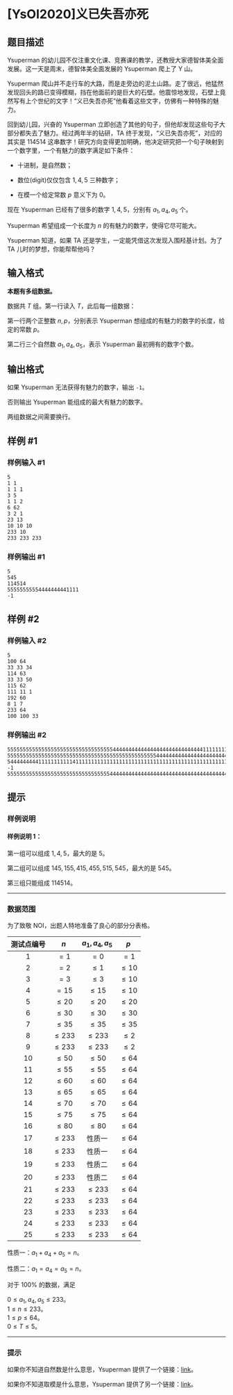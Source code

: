 # [YsOI2020]义已失吾亦死

## 题目描述

Ysuperman 的幼儿园不仅注重文化课、竞赛课的教学，还教授大家德智体美全面发展。这一天是周末，德智体美全面发展的 Ysuperman 爬上了 Y 山。

Ysuperman 爬山并不走行车的大路，而是走旁边的泥土山路。走了很远，他猛然发现回头的路已变得模糊，挡在他面前的是巨大的石壁。他震惊地发现，石壁上竟然写有上个世纪的文字！“义已失吾亦死”他看着这些文字，仿佛有一种特殊的魅力。

回到幼儿园，兴奋的 Ysuperman 立即创造了其他的句子，但他却发现这些句子大部分都失去了魅力。经过两年半的钻研，TA 终于发现，“义已失吾亦死”，对应的其实是 $114514$ 这串数字！研究方向变得更加明确，他决定研究把一个句子映射到一个数字里，一个有魅力的数字满足如下条件：

- 十进制，是自然数；

- 数位(digit)仅仅包含 $1,4,5$ 三种数字；

- 在模一个给定常数 $p$ 意义下为 $0$。

现在 Ysuperman 已经有了很多的数字 $1,4,5$，分别有 $a_1,a_4,a_5$ 个。

Ysuperman 希望组成一个长度为 $n$ 的有魅力的数字，使得它尽可能大。

Ysuperman 知道，如果 TA 还是学生，一定能凭借这次发现入围羟基计划。为了 TA 儿时的梦想，你能帮帮他吗？

## 输入格式

**本题有多组数据。**

数据共 $T$ 组。第一行读入 $T$，此后每一组数据：

第一行两个正整数 $n,p$，分别表示 Ysuperman 想组成的有魅力的数字的长度，给定的常数 $p$。

第二行三个自然数 $a_1,a_4,a_5$，表示 Ysuperman 最初拥有的数字个数。

## 输出格式

如果 Ysuperman 无法获得有魅力的数字，输出 `-1`。

否则输出 Ysuperman 能组成的最大有魅力的数字。

两组数据之间需要换行。

## 样例 #1

### 样例输入 #1
```
5
1 1
1 1 1
3 5
1 1 2
6 62
3 2 1
23 13
10 10 10
233 10
233 233 233
```

### 样例输出 #1

```
5
545
114514
55555555554444444441111
-1
```

## 样例 #2

### 样例输入 #2
```
5
100 64
33 33 34
114 63
33 33 50
115 62
111 11 1
192 60
8 1 7
233 64
100 100 33
```

### 样例输出 #2

```
5555555555555555555555555555555555444444444444444444444444444441111111111111111111111111111111414144
555555555555555555555555555555555555555555555555444444444444444444444444444444441111411111111111111111111111111111
5444444444111111111114111111111111111111111111111111111111111111111111111111111111111111111111111111111111111111114
-1
55555555555555555555555555555555544444444444444444444444444444444444444444444444444444444444444444444444444444444444444444444444411111111111111111111111111111111111111111111111111111111111111111111111111111111111111111111111111414144
```

## 提示

### 样例说明

#### 样例说明 $1$：

第一组可以组成 $1,4,5$，最大的是 $5$。

第二组可以组成 $145,155,415,455,515,545$，最大的是 $545$。

第三组只能组成 $114514$。

-----
### 数据范围

为了致敬 NOI，出题人特地准备了良心的部分分表格。

| 测试点编号 | $n$ | $a_1,a_4,a_5$ | $p$ |
| :----------: | :----------: | :----------: | :----------: |
| $1$ | $=1$ | $=0$ | $=1$ |
| $2$ | $=2$ | $\le 1$ | $\le 10$ |
| $3$ | $=3$ | $\le 3$ | $\le 10$ |
| $4$ | $=15$ | $\le 15$ | $\le 10$ |
| $5$ | $\le 20$ | $\le 20$ | $\le 20$ |
| $6$ | $\le 30$ | $\le 30$ | $\le 30$ |
| $7$ | $\le 35$ | $\le 35$ | $\le 35$ |
| $8$ | $\le 233$ | $\le 233$ | $\le 2$ |
| $9$ | $\le 233$ | $\le 233$ | $\le 2$ |
| $10$ | $\le 50$ | $\le 50$ | $\le 64$ |
| $11$ | $\le 55$ | $\le 55$ | $\le 64$ |
| $12$ | $\le 60$ | $\le 60$ | $\le 64$ |
| $13$ | $\le 65$ | $\le 65$ | $\le 64$ |
| $14$ | $\le 70$ | $\le 70$ | $\le 64$ |
| $15$ | $\le 75$ | $\le 75$ | $\le 64$ |
| $16$ | $\le 80$ | $\le 80$ | $\le 64$ |
| $17$ | $\le 233$ | 性质一 | $\le 64$ |
| $18$ | $\le 233$ | 性质一 | $\le 64$ |
| $19$ | $\le 233$ | 性质二 | $\le 64$ |
| $20$ | $\le 233$ | 性质二 | $\le 64$ |
| $21$ | $\le 233$ | $\le 233$ | $\le 64$ |
| $22$ | $\le 233$ | $\le 233$ | $\le 64$ |
| $23$ | $\le 233$ | $\le 233$ | $\le 64$ |
| $24$ | $\le 233$ | $\le 233$ | $\le 64$ |
| $25$ | $\le 233$ | $\le 233$ | $\le 64$ |

性质一：$a_1+a_4+a_5=n$。

性质二：$a_1=a_4=a_5=n$。

对于 $100\%$ 的数据，满足  

$0 \le a_1,a_4,a_5 \le 233$。  
$1\le n \le 233$。   
$1 \le p \le64$。  
$0 \le T\le 5$。

-----

### 提示

如果你不知道自然数是什么意思，Ysuperman 提供了一个链接：[link](https://zh.wikipedia.org/zh-hans/%E8%87%AA%E7%84%B6%E6%95%B0)。

如果你不知道取模是什么意思，Ysuperman 提供了另一个链接：[link](https://zh.wikipedia.org/zh-hans/%E6%A8%A1%E9%99%A4)。
